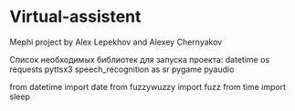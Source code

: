 # Virtual-assistent
Mephi project by Alex Lepekhov and Alexey Chernyakov

Cписок необходимых библиотек для запуска проекта:
 datetime
 os
 requests
 pyttsx3
 speech_recognition as sr
 pygame
 pyaudio

from datetime import date
from fuzzywuzzy import fuzz
from time import sleep
